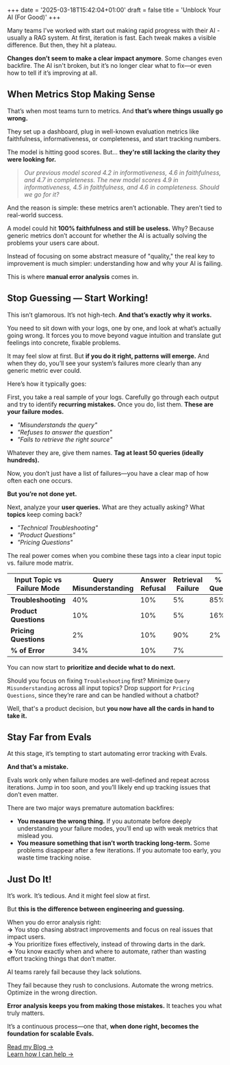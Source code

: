 +++
date = '2025-03-18T15:42:04+01:00'
draft = false
title = 'Unblock Your AI (For Good)'
+++

Many teams I’ve worked with start out making rapid progress with their AI - usually a RAG system. At first, iteration is fast. Each tweak makes a visible difference. But then, they hit a plateau.

**Changes don’t seem to make a clear impact anymore**. Some changes even backfire. The AI isn't broken, but it’s no longer clear what to fix—or even how to tell if it’s improving at all.

## When Metrics Stop Making Sense

That’s when most teams turn to metrics. And **that’s where things usually go wrong.**

They set up a dashboard, plug in well-known evaluation metrics like faithfulness, informativeness, or completeness, and start tracking numbers.

The model is hitting good scores. But… **they're still lacking the clarity they were looking for.**

> _Our previous model scored 4.2 in informativeness, 4.6 in faithfulness, and 4.7 in completeness. The new model scores 4.9 in informativeness, 4.5 in faithfulness, and 4.6 in completeness. Should we go for it?_

And the reason is simple: these metrics aren’t actionable. They aren’t tied to real-world success.

A model could hit **100% faithfulness and still be useless.** Why? Because generic metrics don’t account for whether the AI is actually solving the problems your users care about.

Instead of focusing on some abstract measure of "quality," the real key to improvement is much simpler: understanding how and why your AI is failing.

This is where **manual error analysis** comes in.

## Stop Guessing — Start Working!

This isn’t glamorous. It’s not high-tech. **And that’s exactly why it works.**

You need to sit down with your logs, one by one, and look at what’s actually going wrong. It forces you to move beyond vague intuition and translate gut feelings into concrete, fixable problems.

It may feel slow at first. But **if you do it right, patterns will emerge.** And when they do, you’ll see your system’s failures more clearly than any generic metric ever could.

Here’s how it typically goes:

First, you take a real sample of your logs. Carefully go through each output and try to identify **recurring mistakes.** Once you do, list them. **These are your failure modes.**

- _"Misunderstands the query"_
- _"Refuses to answer the question"_
- _"Fails to retrieve the right source"_

Whatever they are, give them names. **Tag at least 50 queries (ideally hundreds).**

Now, you don’t just have a list of failures—you have a clear map of how often each one occurs.

**But you’re not done yet.**

Next, analyze your **user queries.** What are they actually asking? What **topics** keep coming back?

- _"Technical Troubleshooting"_
- _"Product Questions"_
- _"Pricing Questions"_

The real power comes when you combine these tags into a clear input topic vs. failure mode matrix.

| **Input Topic vs Failure Mode** | **Query Misunderstanding** | **Answer Refusal** | **Retrieval Failure** | **% of Queries** |
| ------------------------------- | -------------------------- | ------------------ | --------------------- | ---------------- |
| **Troubleshooting**             | 40%                        | 10%                | 5%                    | 85%              |
| **Product Questions**           | 10%                        | 10%                | 5%                    | 16%              |
| **Pricing Questions**           | 2%                         | 10%                | 90%                   | 2%               |
| **% of Error**                  | 34%                        | 10%                | 7%                    |                  |

You can now start to **prioritize and decide what to do next.**

Should you focus on fixing `Troubleshooting` first? Minimize `Query Misunderstanding` across all input topics? Drop support for `Pricing Questions`, since they’re rare and can be handled without a chatbot?

Well, that's a product decision, but **you now have all the cards in hand to take it.**

## Stay Far from Evals

At this stage, it’s tempting to start automating error tracking with Evals.

**And that’s a mistake.**

Evals work only when failure modes are well-defined and repeat across iterations. Jump in too soon, and you’ll likely end up tracking issues that don’t even matter.

There are two major ways premature automation backfires:

- **You measure the wrong thing.** If you automate before deeply understanding your failure modes, you’ll end up with weak metrics that mislead you.
- **You measure something that isn’t worth tracking long-term.** Some problems disappear after a few iterations. If you automate too early, you waste time tracking noise.

## Just Do It!

It’s work. It’s tedious. And it might feel slow at first.

But **this is the difference between engineering and guessing.**

When you do error analysis right:\
**→** You stop chasing abstract improvements and focus on real issues that impact users.\
**→** You prioritize fixes effectively, instead of throwing darts in the dark.\
**→** You know exactly when and where to automate, rather than wasting effort tracking things that don’t matter.

AI teams rarely fail because they lack solutions.

They fail because they rush to conclusions. Automate the wrong metrics. Optimize in the wrong direction.

**Error analysis keeps you from making those mistakes.** It teaches you what truly matters.

It’s a continuous process—one that, **when done right, becomes the foundation for scalable Evals.**

[Read my Blog →](./articles/)  
[Learn how I can help →](./work-with-me)
